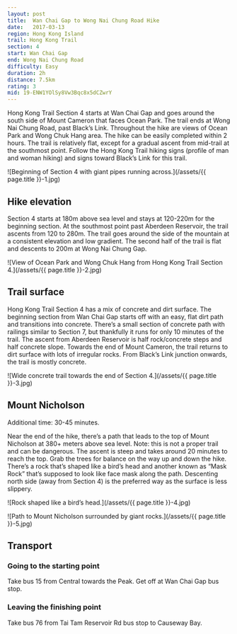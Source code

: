 ```yaml
---
layout: post
title:  Wan Chai Gap to Wong Nai Chung Road Hike
date:   2017-03-13
region: Hong Kong Island
trail: Hong Kong Trail
section: 4
start: Wan Chai Gap
end: Wong Nai Chung Road
difficulty: Easy
duration: 2h
distance: 7.5km
rating: 3
mid: 19-ENW1YOlSy8Vw3Bqc8x5dCZwrY
---
```

Hong Kong Trail Section 4 starts at Wan Chai Gap and goes around the south side of Mount Cameron that faces Ocean Park. The trail ends at Wong Nai Chung Road, past Black’s Link. Throughout the hike are views of Ocean Park and Wong Chuk Hang area. The hike can be easily completed within 2 hours. The trail is relatively flat, except for a gradual ascent from mid-trail at the southmost point. Follow the Hong Kong Trail hiking signs (profile of man and woman hiking) and signs toward Black’s Link for this trail.

![Beginning of Section 4 with giant pipes running across.](/assets/{{ page.title }}-1.jpg)

## Hike elevation

Section 4 starts at 180m above sea level and stays at 120-220m for the beginning section. At the southmost point past Aberdeen Reservoir, the trail ascents from 120 to 280m. The trail goes around the side of the mountain at a consistent elevation and low gradient. The second half of the trail is flat and descents to 200m at Wong Nai Chung Gap.

![View of Ocean Park and Wong Chuk Hang from Hong Kong Trail Section 4.](/assets/{{ page.title }}-2.jpg)

## Trail surface

Hong Kong Trail Section 4 has a mix of concrete and dirt surface. The beginning section from Wan Chai Gap starts off with an easy, flat dirt path and transitions into concrete. There’s a small section of concrete path with railings similar to Section 7, but thankfully it runs for only 10 minutes of the trail. The ascent from Aberdeen Reservoir is half rock/concrete steps and half concrete slope. Towards the end of Mount Cameron, the trail returns to dirt surface with lots of irregular rocks. From Black’s Link junction onwards, the trail is mostly concrete.

![Wide concrete trail towards the end of Section 4.](/assets/{{ page.title }}-3.jpg)

## Mount Nicholson

Additional time: 30-45 minutes.

Near the end of the hike, there’s a path that leads to the top of Mount Nicholson at 380+ meters above sea level. Note: this is not a proper trail and can be dangerous. The ascent is steep and takes around 20 minutes to reach the top. Grab the trees for balance on the way up and down the hike. There’s a rock that’s shaped like a bird’s head and another known as “Mask Rock” that’s supposed to look like face mask along the path. Descenting north side (away from Section 4) is the preferred way as the surface is less slippery.

![Rock shaped like a bird’s head.](/assets/{{ page.title }}-4.jpg)

![Path to Mount Nicholson surrounded by giant rocks.](/assets/{{ page.title }}-5.jpg)

## Transport

### Going to the starting point

Take bus 15 from Central towards the Peak. Get off at Wan Chai Gap bus stop.

### Leaving the finishing point

Take bus 76 from Tai Tam Reservoir Rd bus stop to Causeway Bay.